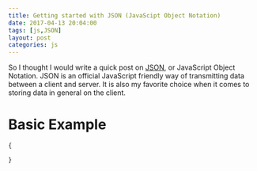 ```yaml
---
title: Getting started with JSON (JavaScipt Object Notation)
date: 2017-04-13 20:04:00
tags: [js,JSON]
layout: post
categories: js
---
```


So I thought I would write a quick post on [JSON](https://en.wikipedia.org/wiki/JSON), or JavaScript Object Notation. JSON is an official JavaScript friendly way of transmitting data between a client and server. It is also my favorite choice when it comes to storing data in general on the client.

<!-- more -->

# Basic Example

```js
{

}
```